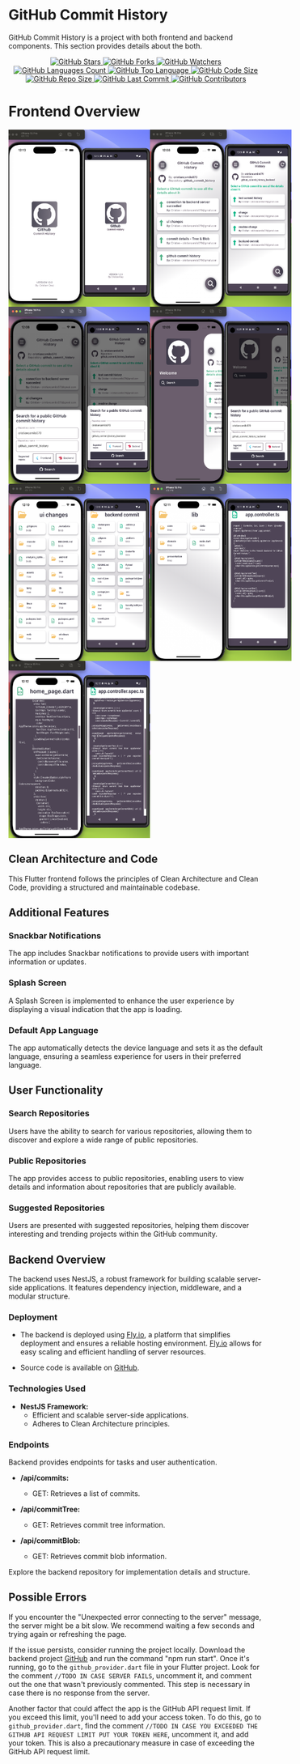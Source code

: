 # GitHub Commit History

GitHub Commit History is a project with both frontend and backend components. This section provides details about the both.

<p align="center">
  <a href="https://github.com/cristiancamilo070/github_commit_history" target="_blank">
    <img src="https://img.shields.io/github/stars/cristiancamilo070/github_commit_history.svg?style=social" alt="GitHub Stars" />
  </a>
  <a href="https://github.com/cristiancamilo070/github_commit_history" target="_blank">
    <img src="https://img.shields.io/github/forks/cristiancamilo070/github_commit_history.svg?style=social" alt="GitHub Forks" />
  </a>
  <a href="https://github.com/cristiancamilo070/github_commit_history" target="_blank">
    <img src="https://img.shields.io/github/watchers/cristiancamilo070/github_commit_history.svg?style=social" alt="GitHub Watchers" />
  </a>
  <a href="https://github.com/cristiancamilo070/github_commit_history" target="_blank">
    <img src="https://img.shields.io/github/languages/count/cristiancamilo070/github_commit_history.svg" alt="GitHub Languages Count" />
  </a>
  <a href="https://github.com/cristiancamilo070/github_commit_history" target="_blank">
    <img src="https://img.shields.io/github/languages/top/cristiancamilo070/github_commit_history.svg" alt="GitHub Top Language" />
  </a>
  <a href="https://github.com/cristiancamilo070/github_commit_history" target="_blank">
    <img src="https://img.shields.io/github/languages/code-size/cristiancamilo070/github_commit_history.svg" alt="GitHub Code Size" />
  </a>
  <a href="https://github.com/cristiancamilo070/github_commit_history" target="_blank">
    <img src="https://img.shields.io/github/repo-size/cristiancamilo070/github_commit_history.svg" alt="GitHub Repo Size" />
  </a>
  <a href="https://github.com/cristiancamilo070/github_commit_history" target="_blank">
    <img src="https://img.shields.io/github/last-commit/cristiancamilo070/github_commit_history.svg" alt="GitHub Last Commit" />
  </a>
  <a href="https://github.com/cristiancamilo070/github_commit_history" target="_blank">
    <img src="https://img.shields.io/github/contributors/cristiancamilo070/github_commit_history.svg" alt="GitHub Contributors" />
  </a>

</p>

# Frontend Overview

<div style="display: flex; justify-content: space-between;">
  <img src="assets/screenshots/0.png" alt="Screenshot 1" width="280" height="350">
  <img src="assets/screenshots/1.png" alt="Screenshot 2" width="280" height="350">
</div>
<div style="display: flex; justify-content: space-between;">
  <img src="assets/screenshots/2.png" alt="Screenshot 1" width="280" height="350">
  <img src="assets/screenshots/3.png" alt="Screenshot 2" width="280" height="350">
</div>
<div style="display: flex; justify-content: space-between;">
  <img src="assets/screenshots/4.png" alt="Screenshot 1" width="280" height="350">
  <img src="assets/screenshots/5.png" alt="Screenshot 2" width="280" height="350">
</div>
<div style="display: flex; justify-content: space-between;">
  <img src="assets/screenshots/6.png" alt="Screenshot 2" width="280" height="350">
</div>

## Clean Architecture and Code

This Flutter frontend follows the principles of Clean Architecture and Clean Code, providing a structured and maintainable codebase.

## Additional Features

### Snackbar Notifications

The app includes Snackbar notifications to provide users with important information or updates.

### Splash Screen

A Splash Screen is implemented to enhance the user experience by displaying a visual indication that the app is loading.

### Default App Language

The app automatically detects the device language and sets it as the default language, ensuring a seamless experience for users in their preferred language.

## User Functionality

### Search Repositories

Users have the ability to search for various repositories, allowing them to discover and explore a wide range of public repositories.

### Public Repositories

The app provides access to public repositories, enabling users to view details and information about repositories that are publicly available.

### Suggested Repositories

Users are presented with suggested repositories, helping them discover interesting and trending projects within the GitHub community.

## Backend Overview

The backend uses NestJS, a robust framework for building scalable server-side applications. It features dependency injection, middleware, and a modular structure.

### Deployment

- The backend is deployed using [Fly.io](https://github-commit-history-backend.fly.dev/), a platform that simplifies deployment and ensures a reliable hosting environment. [Fly.io](https://github-commit-history-backend.fly.dev/) allows for easy scaling and efficient handling of server resources.

- Source code is available on [GitHub](https://github.com/cristiancamilo070/github_commit_history_backend).

### Technologies Used

- **NestJS Framework:**
  - Efficient and scalable server-side applications.
  - Adheres to Clean Architecture principles.

### Endpoints

Backend provides endpoints for tasks and user authentication.

- **/api/commits:**

  - GET: Retrieves a list of commits.

- **/api/commitTree:**

  - GET: Retrieves commit tree information.

- **/api/commitBlob:**
  - GET: Retrieves commit blob information.

Explore the backend repository for implementation details and structure.

## Possible Errors

If you encounter the "Unexpected error connecting to the server" message, the server might be a bit slow. We recommend waiting a few seconds and trying again or refreshing the page.

If the issue persists, consider running the project locally. Download the backend project [GitHub](https://github.com/cristiancamilo070/github_commit_history_backend) and run the command "npm run start". Once it's running, go to the `github_provider.dart` file in your Flutter project. Look for the comment `//TODO IN CASE SERVER FAILS`, uncomment it, and comment out the one that wasn't previously commented. This step is necessary in case there is no response from the server.

Another factor that could affect the app is the GitHub API request limit. If you exceed this limit, you'll need to add your access token. To do this, go to `github_provider.dart`, find the comment `//TODO IN CASE YOU EXCEEDED THE GITHUB API REQUEST LIMIT PUT YOUR TOKEN HERE`, uncomment it, and add your token. This is also a precautionary measure in case of exceeding the GitHub API request limit.

